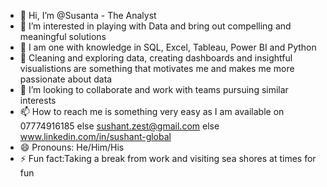 - 👋 Hi, I’m @Susanta - The Analyst 
- 👀 I’m interested in playing with Data and bring out compelling and meaningful solutions
- 🌱 I am one with knowledge in SQL, Excel, Tableau, Power BI and Python
- 🧹 Cleaning and exploring data, creating dashboards and insightful visualistions are something that motivates me and makes me more passionate about data
- 💞️ I’m looking to collaborate and work with teams pursuing similar interests
- 📫 How to reach me is something very easy as I am available on 07774916185 else sushant.zest@gmail.com else www.linkedin.com/in/sushant-global
- 😄 Pronouns: He/Him/His
- ⚡ Fun fact:Taking a break from work and visiting sea shores at times for fun

